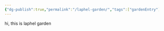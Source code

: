 ```yaml
---
{"dg-publish":true,"permalink":"/laphel-garden/","tags":["gardenEntry"]}
---
```



hi, this is laphel garden


